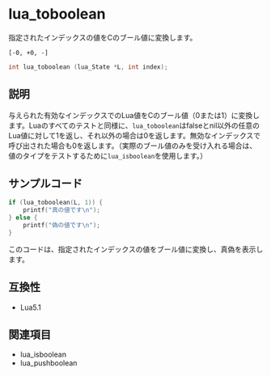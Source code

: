 # lua_toboolean

指定されたインデックスの値をCのブール値に変換します。

`[-0, +0, -]`

```c
int lua_toboolean (lua_State *L, int index);
```

## 説明

与えられた有効なインデックスでのLua値をCのブール値（0または1）に変換します。Luaのすべてのテストと同様に、`lua_toboolean`はfalseとnil以外の任意のLua値に対して1を返し、それ以外の場合は0を返します。無効なインデックスで呼び出された場合も0を返します。（実際のブール値のみを受け入れる場合は、値のタイプをテストするために`lua_isboolean`を使用します。）

## サンプルコード

```c
if (lua_toboolean(L, 1)) {
    printf("真の値です\n");
} else {
    printf("偽の値です\n");
}
```

このコードは、指定されたインデックスの値をブール値に変換し、真偽を表示します。

## 互換性

- Lua5.1

## 関連項目

- lua_isboolean
- lua_pushboolean